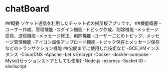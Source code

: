 # chatBoard
##概要
ソケット通信を利用したチャット式の掲示板アプリです。
##機能概要
-ユーザー作成、管理機能
-ログイン機能
-トピック作成、削除機能
-メッセージ受信、送信機能
-メッセージ修正、削除機能
-ユーザーごとのトピック、メッセージ管理機能
-アイコン画像アップロード機能
-トピック保存とメッセージ保存などのトランザクション機能
##公開までに使用した技術など
-GCE_VMインスタンス
-CloudDNS
-Apache
-Let's Encrypt
-Docker
-docker-compose
-Mysql(セッションストアとしても使用)
-Node.js
-express
-Socket.IO
-shellscript
